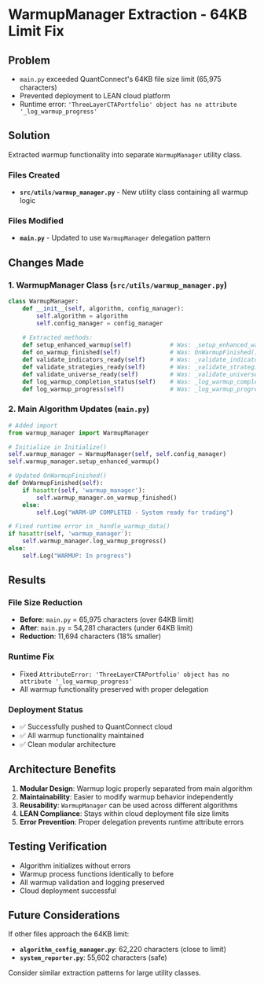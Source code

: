 # WarmupManager Extraction - 64KB Limit Fix

## Problem
- `main.py` exceeded QuantConnect's 64KB file size limit (65,975 characters)
- Prevented deployment to LEAN cloud platform
- Runtime error: `'ThreeLayerCTAPortfolio' object has no attribute '_log_warmup_progress'`

## Solution
Extracted warmup functionality into separate `WarmupManager` utility class.

### Files Created
- **`src/utils/warmup_manager.py`** - New utility class containing all warmup logic

### Files Modified
- **`main.py`** - Updated to use `WarmupManager` delegation pattern

## Changes Made

### 1. WarmupManager Class (`src/utils/warmup_manager.py`)
```python
class WarmupManager:
    def __init__(self, algorithm, config_manager):
        self.algorithm = algorithm
        self.config_manager = config_manager
        
    # Extracted methods:
    def setup_enhanced_warmup(self)           # Was: _setup_enhanced_warmup()
    def on_warmup_finished(self)              # Was: OnWarmupFinished() logic
    def validate_indicators_ready(self)       # Was: _validate_indicators_ready()
    def validate_strategies_ready(self)       # Was: _validate_strategies_ready()
    def validate_universe_ready(self)         # Was: _validate_universe_ready()
    def log_warmup_completion_status(self)    # Was: _log_warmup_completion_status()
    def log_warmup_progress(self)             # Was: _log_warmup_progress()
```

### 2. Main Algorithm Updates (`main.py`)
```python
# Added import
from warmup_manager import WarmupManager

# Initialize in Initialize()
self.warmup_manager = WarmupManager(self, self.config_manager)
self.warmup_manager.setup_enhanced_warmup()

# Updated OnWarmupFinished()
def OnWarmupFinished(self):
    if hasattr(self, 'warmup_manager'):
        self.warmup_manager.on_warmup_finished()
    else:
        self.Log("WARM-UP COMPLETED - System ready for trading")

# Fixed runtime error in _handle_warmup_data()
if hasattr(self, 'warmup_manager'):
    self.warmup_manager.log_warmup_progress()
else:
    self.Log("WARMUP: In progress")
```

## Results

### File Size Reduction
- **Before**: `main.py` = 65,975 characters (over 64KB limit)
- **After**: `main.py` = 54,281 characters (under 64KB limit)
- **Reduction**: 11,694 characters (18% smaller)

### Runtime Fix
- Fixed `AttributeError: 'ThreeLayerCTAPortfolio' object has no attribute '_log_warmup_progress'`
- All warmup functionality preserved with proper delegation

### Deployment Status
- ✅ Successfully pushed to QuantConnect cloud
- ✅ All warmup functionality maintained
- ✅ Clean modular architecture

## Architecture Benefits

1. **Modular Design**: Warmup logic properly separated from main algorithm
2. **Maintainability**: Easier to modify warmup behavior independently
3. **Reusability**: `WarmupManager` can be used across different algorithms
4. **LEAN Compliance**: Stays within cloud deployment file size limits
5. **Error Prevention**: Proper delegation prevents runtime attribute errors

## Testing Verification
- Algorithm initializes without errors
- Warmup process functions identically to before
- All warmup validation and logging preserved
- Cloud deployment successful

## Future Considerations
If other files approach the 64KB limit:
- **`algorithm_config_manager.py`**: 62,220 characters (close to limit)
- **`system_reporter.py`**: 55,602 characters (safe)

Consider similar extraction patterns for large utility classes. 